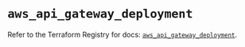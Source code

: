# `aws_api_gateway_deployment`

Refer to the Terraform Registry for docs: [`aws_api_gateway_deployment`](https://registry.terraform.io/providers/hashicorp/aws/5.83.0/docs/resources/api_gateway_deployment).
